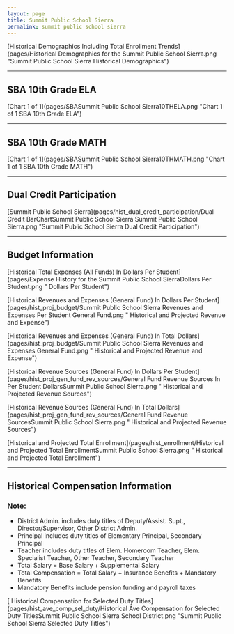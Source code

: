 ```yaml
---
layout: page
title: Summit Public School Sierra
permalink: summit public school sierra
---
```



[Historical Demographics Including Total Enrollment Trends](pages/Historical Demographics for the Summit Public School Sierra.png "Summit Public School Sierra Historical Demographics")

___

## SBA 10th Grade ELA

[Chart 1 of 1](pages/SBASummit Public School Sierra10THELA.png "Chart 1 of 1 SBA 10th Grade ELA")


___

## SBA 10th Grade MATH

[Chart 1 of 1](pages/SBASummit Public School Sierra10THMATH.png "Chart 1 of 1 SBA 10th Grade MATH")


___

## Dual Credit Participation

[Summit Public School Sierra](pages/hist_dual_credit_participation/Dual Credit BarChartSummit Public School Sierra Summit Public School Sierra.png "Summit Public School Sierra Dual Credit Participation")


___

## Budget Information

[Historical Total Expenses (All Funds) In Dollars Per Student](pages/Expense History for the Summit Public School SierraDollars Per Student.png " Dollars Per Student")

[Historical Revenues and Expenses (General Fund) In Dollars Per Student](pages/hist_proj_budget/Summit Public School Sierra Revenues and Expenses Per Student General Fund.png " Historical and Projected Revenue and Expense")

[Historical Revenues and Expenses (General Fund) In Total Dollars](pages/hist_proj_budget/Summit Public School Sierra Revenues and Expenses General Fund.png " Historical and Projected Revenue and Expense")

[Historical Revenue Sources (General Fund) In Dollars Per Student](pages/hist_proj_gen_fund_rev_sources/General Fund Revenue Sources In Per Student DollarsSummit Public School Sierra.png " Historical and Projected Revenue Sources")

[Historical Revenue Sources (General Fund) In Total Dollars](pages/hist_proj_gen_fund_rev_sources/General Fund Revenue SourcesSummit Public School Sierra.png " Historical and Projected Revenue Sources")

[Historical and Projected Total Enrollment](pages/hist_enrollment/Historical and Projected Total EnrollmentSummit Public School Sierra.png " Historical and Projected Total Enrollment")


___

## Historical Compensation Information
### Note:
- District Admin. includes duty titles of Deputy/Assist. Supt., Director/Supervisor, Other District Admin.
- Principal includes duty titles of Elementary Principal, Secondary Principal
- Teacher includes duty titles of Elem. Homeroom Teacher, Elem. Specialist Teacher, Other Teacher, Secondary Teacher
- Total Salary = Base Salary + Supplemental Salary
- Total Compensation = Total Salary + Insurance Benefits + Mandatory Benefits
- Mandatory Benefits include pension funding and payroll taxes

[ Historical Compensation for Selected Duty Titles](pages/hist_ave_comp_sel_duty/Historical Ave Compensation for Selected Duty TitlesSummit Public School Sierra School District.png "Summit Public School Sierra Selected Duty Titles")


